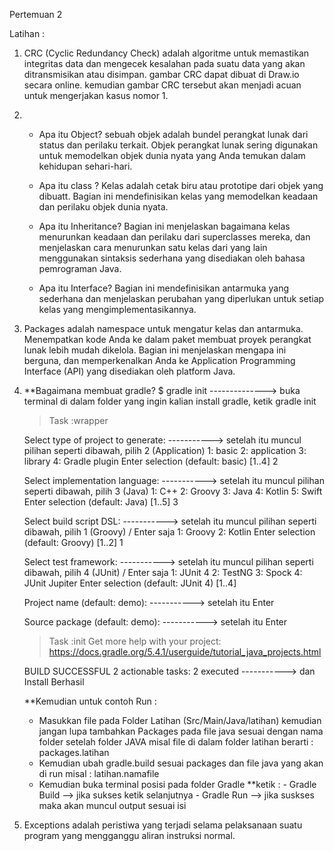 Pertemuan 2

Latihan :
1. CRC (Cyclic Redundancy Check) adalah algoritme untuk memastikan integritas data dan mengecek kesalahan pada suatu data yang akan ditransmisikan atau disimpan. gambar CRC dapat dibuat di Draw.io secara online. kemudian gambar CRC tersebut akan menjadi acuan untuk mengerjakan kasus nomor 1.

2. - Apa itu Object? sebuah objek adalah bundel perangkat lunak dari status dan perilaku terkait. Objek perangkat lunak sering 
     digunakan untuk memodelkan objek dunia nyata yang Anda temukan dalam kehidupan sehari-hari. 
   
   - Apa itu class ? Kelas adalah cetak biru atau prototipe dari objek yang dibuatt. Bagian ini mendefinisikan kelas yang 
     memodelkan keadaan dan perilaku objek dunia nyata. 
     
   - Apa itu Inheritance? Bagian ini menjelaskan bagaimana kelas menurunkan keadaan dan perilaku dari superclasses mereka, dan 
     menjelaskan cara menurunkan satu kelas dari yang lain menggunakan sintaksis sederhana yang disediakan oleh bahasa pemrograman 
     Java.
     
   - Apa itu Interface? Bagian ini mendefinisikan antarmuka yang sederhana dan menjelaskan perubahan yang diperlukan untuk setiap 
     kelas yang mengimplementasikannya.
     
 3. Packages adalah namespace untuk mengatur kelas dan antarmuka. Menempatkan kode Anda ke dalam paket membuat proyek perangkat 
    lunak lebih mudah dikelola. Bagian ini menjelaskan mengapa ini berguna, dan memperkenalkan Anda ke Application 
    Programming Interface (API) yang disediakan oleh platform Java.

 4. **Bagaimana membuat gradle?
    $ gradle init  --------------> buka terminal di dalam folder yang ingin kalian install gradle, ketik gradle init
    > Task :wrapper

    Select type of project to generate: -----------> setelah itu muncul pilihan seperti dibawah, pilih 2 (Application)
      1: basic
      2: application
      3: library
      4: Gradle plugin
    Enter selection (default: basic) [1..4] 2

    Select implementation language: -----------> setelah itu muncul pilihan seperti dibawah, pilih 3 (Java)
      1: C++
      2: Groovy
      3: Java
      4: Kotlin
      5: Swift
    Enter selection (default: Java) [1..5] 3

    Select build script DSL: -----------> setelah itu muncul pilihan seperti dibawah, pilih 1 (Groovy) / Enter saja
      1: Groovy
      2: Kotlin
    Enter selection (default: Groovy) [1..2] 1

    Select test framework: -----------> setelah itu muncul pilihan seperti dibawah, pilih 4 (JUnit) / Enter saja
      1: JUnit 4
      2: TestNG
      3: Spock
      4: JUnit Jupiter
    Enter selection (default: JUnit 4) [1..4]

    Project name (default: demo): -----------> setelah itu Enter

    Source package (default: demo): -----------> setelah itu Enter


    > Task :init
    Get more help with your project: https://docs.gradle.org/5.4.1/userguide/tutorial_java_projects.html

    BUILD SUCCESSFUL
    2 actionable tasks: 2 executed   -----------> dan Install Berhasil
    
    **Kemudian untuk contoh Run :
    - Masukkan file pada Folder Latihan (Src/Main/Java/latihan) kemudian jangan lupa tambahkan Packages pada file java sesuai 
      dengan nama folder setelah folder JAVA misal file di dalam folder latihan berarti : packages.latihan
    - Kemudian ubah gradle.build sesuai packages dan file java yang akan di run misal : latihan.namafile
    - Kemudian buka terminal posisi pada folder Gradle **ketik : - Gradle Build --> jika sukses ketik selanjutnya
                                                                 - Gradle Run --> jika suskses maka akan muncul output sesuai isi
 
 5. Exceptions adalah peristiwa yang terjadi selama pelaksanaan suatu program yang mengganggu aliran instruksi normal.
 


